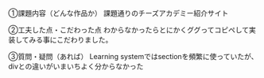 ①課題内容（どんな作品か）
課題通りのチーズアカデミー紹介サイト

②工夫した点・こだわった点
わからなかったらとにかくググってコピペして実装してみる事にこだわりました。

③質問・疑問（あれば）
Learning systemではsectionを頻繁に使っていたが、divとの違いがいまいちよく分からなかった